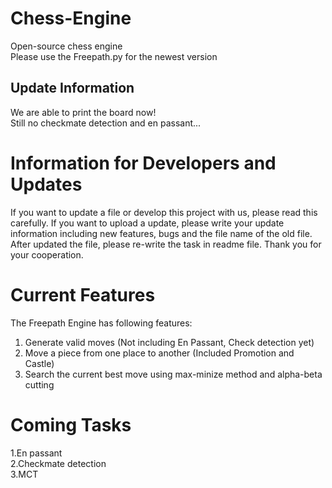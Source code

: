 # Chess-Engine
Open-source chess engine<br>
Please use the Freepath.py for the newest version<br>

Update Information
----

We are able to print the board now!<br>
Still no checkmate detection and en passant...<br>

Information for Developers and Updates
====

If you want to update a file or develop this project with us, please read this carefully. If you want to upload a update, please write your update information including new features, bugs and the file name of the old file. After updated the file, please re-write the task in readme file. Thank you for your cooperation.

Current Features
====

The Freepath Engine has following features:<br>
1. Generate valid moves (Not including En Passant, Check detection yet)<br>
2. Move a piece from one place to another (Included Promotion and Castle)<br>
3. Search the current best move using max-minize method and alpha-beta cutting<br>

Coming Tasks
====

1.En passant<br>
2.Checkmate detection<br>
3.MCT<br>
